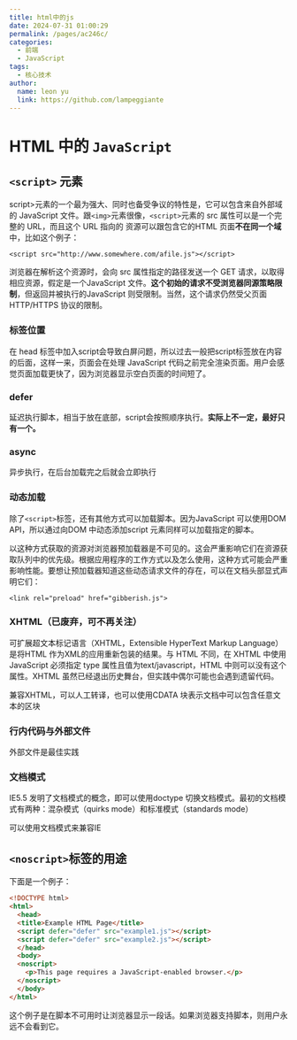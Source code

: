 ```yaml
---
title: html中的js
date: 2024-07-31 01:00:29
permalink: /pages/ac246c/
categories:
  - 前端
  - JavaScript
tags:
  - 核心技术
author: 
  name: leon yu
  link: https://github.com/lampeggiante
---
```


# HTML 中的 `JavaScript`

## `<script>` 元素

script>元素的一个最为强大、同时也备受争议的特性是，它可以包含来自外部域的 JavaScript
文件。跟`<img>`元素很像，`<script>`元素的 src 属性可以是一个完整的 URL，而且这个 URL 指向的
资源可以跟包含它的HTML 页面**不在同一个域**中，比如这个例子：

`<script src="http://www.somewhere.com/afile.js"></script>`

浏览器在解析这个资源时，会向 src 属性指定的路径发送一个 GET 请求，以取得相应资源，假定是一个JavaScript 文件。**这个初始的请求不受浏览器同源策略限制**，但返回并被执行的JavaScript 则受限制。当然，这个请求仍然受父页面HTTP/HTTPS 协议的限制。

### 标签位置

在 head 标签中加入script会导致白屏问题，所以过去一般把script标签放在内容的后面，这样一来，页面会在处理 JavaScript 代码之前完全渲染页面。用户会感觉页面加载更快了，因为浏览器显示空白页面的时间短了。

### defer

延迟执行脚本，相当于放在底部，script会按照顺序执行。**实际上不一定，最好只有一个。**

### async

异步执行，在后台加载完之后就会立即执行

### 动态加载

除了`<script>`标签，还有其他方式可以加载脚本。因为JavaScript 可以使用DOM  API，所以通过向DOM 中动态添加script 元素同样可以加载指定的脚本。

以这种方式获取的资源对浏览器预加载器是不可见的。这会严重影响它们在资源获取队列中的优先级。根据应用程序的工作方式以及怎么使用，这种方式可能会严重影响性能。要想让预加载器知道这些动态请求文件的存在，可以在文档头部显式声明它们：

`<link rel="preload" href="gibberish.js">`

### XHTML（已废弃，可不再关注）

可扩展超文本标记语言（XHTML，Extensible HyperText Markup Language）是将HTML 作为XML的应用重新包装的结果。与 HTML 不同，在 XHTML 中使用 JavaScript 必须指定 type 属性且值为text/javascript，HTML 中则可以没有这个属性。XHTML 虽然已经退出历史舞台，但实践中偶尔可能也会遇到遗留代码。

兼容XHTML，可以人工转译，也可以使用CDATA 块表示文档中可以包含任意文本的区块

### 行内代码与外部文件

外部文件是最佳实践

### 文档模式

IE5.5 发明了文档模式的概念，即可以使用doctype 切换文档模式。最初的文档模式有两种：混杂模式（quirks  mode）和标准模式（standards  mode）

可以使用文档模式来兼容IE

## `<noscript>`标签的用途

下面是一个例子：

```html 
<!DOCTYPE html> 
<html>  
  <head> 
  <title>Example HTML Page</title> 
  <script defer="defer" src="example1.js"></script> 
  <script defer="defer" src="example2.js"></script> 
  </head> 
  <body> 
  <noscript> 
    <p>This page requires a JavaScript-enabled browser.</p> 
  </noscript> 
  </body> 
</html> 
```

这个例子是在脚本不可用时让浏览器显示一段话。如果浏览器支持脚本，则用户永远不会看到它。
